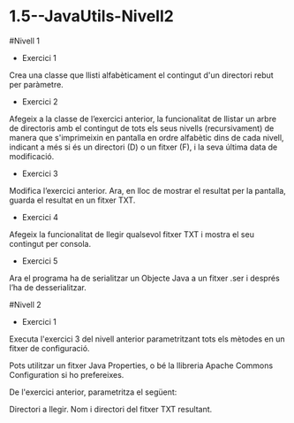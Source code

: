 # 1.5--JavaUtils-Nivell2

#Nivell 1
- Exercici 1
  
Crea una classe que llisti alfabèticament el contingut d'un directori rebut per paràmetre.

- Exercici 2
  
Afegeix a la classe de l’exercici anterior, la funcionalitat de llistar un arbre de directoris amb el contingut de tots els seus nivells (recursivament) de manera que s'imprimeixin en pantalla en ordre alfabètic dins de cada nivell, indicant a més si és un directori (D) o un fitxer (F), i la seva última data de modificació.

- Exercici 3
  
Modifica l’exercici anterior. Ara, en lloc de mostrar el resultat per la pantalla, guarda el resultat en un fitxer TXT.

- Exercici 4
  
Afegeix la funcionalitat de llegir qualsevol fitxer TXT i mostra el seu contingut per consola.

- Exercici 5
  
Ara el programa ha de serialitzar un Objecte Java a un fitxer .ser i després l’ha de desserialitzar.


#Nivell 2

- Exercici 1
  
Executa l'exercici 3 del nivell anterior parametritzant tots els mètodes en un fitxer de configuració.

Pots utilitzar un fitxer Java Properties, o bé la llibreria Apache Commons Configuration si ho prefereixes.

De l'exercici anterior, parametritza el següent:

Directori a llegir.
Nom i directori del fitxer TXT resultant.
